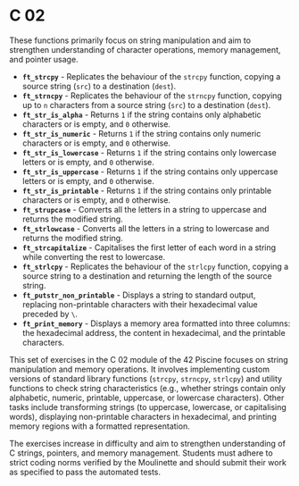 # C 02

These functions primarily focus on string manipulation and aim to strengthen understanding of character operations, memory management, and pointer usage.

- **`ft_strcpy`** - Replicates the behaviour of the `strcpy` function, copying a source string (`src`) to a destination (`dest`).
- **`ft_strncpy`** - Replicates the behaviour of the `strncpy` function, copying up to `n` characters from a source string (`src`) to a destination (`dest`).
- **`ft_str_is_alpha`** - Returns `1` if the string contains only alphabetic characters or is empty, and `0` otherwise.
- **`ft_str_is_numeric`** - Returns `1` if the string contains only numeric characters or is empty, and `0` otherwise.
- **`ft_str_is_lowercase`** - Returns `1` if the string contains only lowercase letters or is empty, and `0` otherwise.
- **`ft_str_is_uppercase`** - Returns `1` if the string contains only uppercase letters or is empty, and `0` otherwise.
- **`ft_str_is_printable`** - Returns `1` if the string contains only printable characters or is empty, and `0` otherwise.
- **`ft_strupcase`** - Converts all the letters in a string to uppercase and returns the modified string.
- **`ft_strlowcase`** - Converts all the letters in a string to lowercase and returns the modified string.
- **`ft_strcapitalize`** - Capitalises the first letter of each word in a string while converting the rest to lowercase.
- **`ft_strlcpy`** - Replicates the behaviour of the `strlcpy` function, copying a source string to a destination and returning the length of the source string.
- **`ft_putstr_non_printable`** - Displays a string to standard output, replacing non-printable characters with their hexadecimal value preceded by `\`.
- **`ft_print_memory`** - Displays a memory area formatted into three columns: the hexadecimal address, the content in hexadecimal, and the printable characters.

This set of exercises in the C 02 module of the 42 Piscine focuses on string manipulation and memory operations. It involves implementing custom versions of standard library functions (`strcpy`, `strncpy`, `strlcpy`) and utility functions to check string characteristics (e.g., whether strings contain only alphabetic, numeric, printable, uppercase, or lowercase characters). Other tasks include transforming strings (to uppercase, lowercase, or capitalising words), displaying non-printable characters in hexadecimal, and printing memory regions with a formatted representation.

The exercises increase in difficulty and aim to strengthen understanding of C strings, pointers, and memory management. Students must adhere to strict coding norms verified by the Moulinette and should submit their work as specified to pass the automated tests.